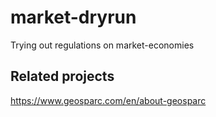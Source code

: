 # market-dryrun
Trying out regulations on market-economies

## Related projects

https://www.geosparc.com/en/about-geosparc
